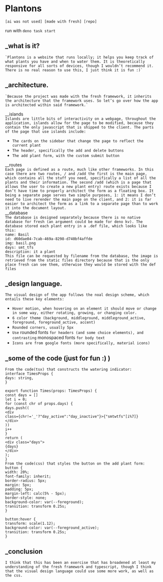 # **Plantons**

`[ai was not used] [made with fresh] [repo]`

run with `deno task start`

## \_what is it?

	`Plantons is a website that runs locally; it helps you keep track of what plants you have and when to water them. It is theoretically responsive for all sorts of devices, though I wouldn’t recommend it. There is no real reason to use this, I just think it is fun :)`

## \_architecture.

	`Because the project was made with the fresh framework, it inherits the architecture that the framework uses. So let’s go over how the app is architected within said framework.`  
\_\_islands  
`Islands are little bits of interactivity on a webpage, throughout the application, islands allow for the page to be modified, because they contain the only javascript that is shipped to the client. The parts of the page that use islands include:` 

* `The cards on the sidebar that change the page to reflect the current plant`  
* `The header, specifically the add and delete buttons`  
* `The add plant form, with the custom submit button`

\_\_routes  
`Each page is defined as a route, much like other frameworks. In this case there are two routes, / and /add the first is the main page, which contains all the stuff you need, specifically a list of all the plants and their information. The second /add (which is a page that allows the user to create a new plant entry) route exists because I don’t have time to properly architect the form as a floating box. It being a separate page serves two simple purposes, 1: it means I don’t need to live rerender the main page on the client, and 2: it is far easier to architect the form as a link to a separate page than to work it into the document layout.`  
\_\_database  
`The database is designed separately because there is no native database for fresh (an argument could be made for deno kv). The database stored each plant entry in a .def file, which looks like this:`  
`name: Basil`  
`id: d60dae04-7cab-469a-8298-d740bf4affde`  
`img: basil.png`  
`days: smt_tfs`  
`description: it a plant`  
`This file can be requested by filename from the database, the image is retrieved from the static files directory because that is the only place fresh can see them, otherwise they would be stored with the def files`

## \_design language.

`The visual design of the app follows the noal design scheme, which entails these key elements:`

* `Hover motion, when hovering on an element it should move or change in some way, either rotating, growing, or changing color.`  
* `6 color theme (background, middleground, middleground_active, foreground, foreground_active, accent)`  
* `Rounded corners, usually 5px`  
* `Use` rounded fonts `for headers (and some choice elements), and contrasting` monospaced fonts `for body text`  
* `Icons are from google fonts (more specifically, material icons)`

## \_some of the code (just for fun :) )

`From the code(tsx) that constructs the watering indicator:`  
`interface TimesProps {`  
  `days: string,`  
`}`

`export function Times(props: TimesProps) {`  
    `const days = []`  
    `let i = 0;`  
    `for (const chr of props.days) {`  
        `days.push((`  
            `<div`     
                `class={chr!='_'?"day_active":"day_inactive"}>{"smtwtfs"[i%7]}`  
            `</div>`  
        `))`  
        `i++`  
    `}`  
    `return (`  
        `<div class="days">`  
            `{days}`  
        `</div>`  
    `);`  
`}`  
	`From the code(css) that styles the button on the add plant form:`  
`button {`  
    `width: 20%;`  
    `font-family: inherit;`  
    `border-radius: 5px;`  
    `margin: 5px;`  
    `padding: 5px;`  
    `margin-left: calc(5% - 5px);`  
    `border-style: none;`  
    `background-color: var(--foreground);`  
    `transition: transform 0.25s;`  
`}`

`button:hover {`  
    `transform: scale(1.12);`  
    `background-color: var(--foreground_active);`  
    `transition: transform 0.25s;`  
`}`

## \_conclusion

`I think that this has been an exercise that has broadened at least my understanding of the fresh framework and typescript, though I think that the visual design language could use some more work, as well as the css.`